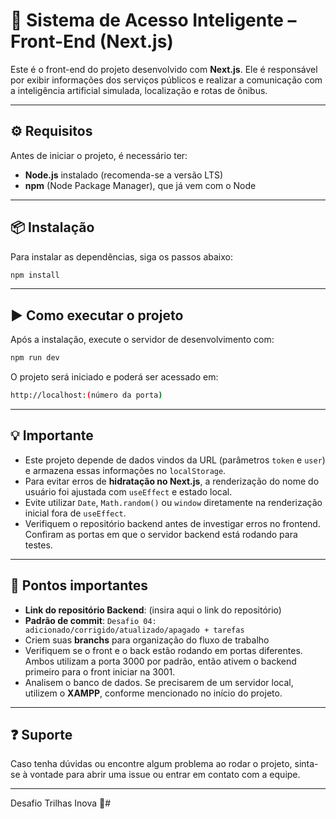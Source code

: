 # 🧠 Sistema de Acesso Inteligente – Front-End (Next.js)

Este é o front-end do projeto desenvolvido com **Next.js**. Ele é responsável por exibir informações dos serviços públicos e realizar a comunicação com a inteligência artificial simulada, localização e rotas de ônibus.

---

## ⚙️ Requisitos

Antes de iniciar o projeto, é necessário ter:

- **Node.js** instalado (recomenda-se a versão LTS)
- **npm** (Node Package Manager), que já vem com o Node

---

## 📦 Instalação

Para instalar as dependências, siga os passos abaixo:

```bash
npm install
```

---

## ▶️ Como executar o projeto

Após a instalação, execute o servidor de desenvolvimento com:

```bash
npm run dev
```

O projeto será iniciado e poderá ser acessado em:

```bash
http://localhost:(número da porta)
```

---

## 💡 Importante

- Este projeto depende de dados vindos da URL (parâmetros `token` e `user`) e armazena essas informações no `localStorage`.
- Para evitar erros de **hidratação no Next.js**, a renderização do nome do usuário foi ajustada com `useEffect` e estado local.
- Evite utilizar `Date`, `Math.random()` ou `window` diretamente na renderização inicial fora de `useEffect`.
- Verifiquem o repositório backend antes de investigar erros no frontend. Confiram as portas em que o servidor backend está rodando para testes.

---

## 📌 Pontos importantes

- **Link do repositório Backend**: (insira aqui o link do repositório)
- **Padrão de commit**: `Desafio 04: adicionado/corrigido/atualizado/apagado + tarefas`
- Criem suas **branchs** para organização do fluxo de trabalho
- Verifiquem se o front e o back estão rodando em portas diferentes. Ambos utilizam a porta 3000 por padrão, então ativem o backend primeiro para o front iniciar na 3001.
- Analisem o banco de dados. Se precisarem de um servidor local, utilizem o **XAMPP**, conforme mencionado no início do projeto.

---

## ❓ Suporte

Caso tenha dúvidas ou encontre algum problema ao rodar o projeto, sinta-se à vontade para abrir uma issue ou entrar em contato com a equipe.

---

Desafio Trilhas Inova 🚀#
